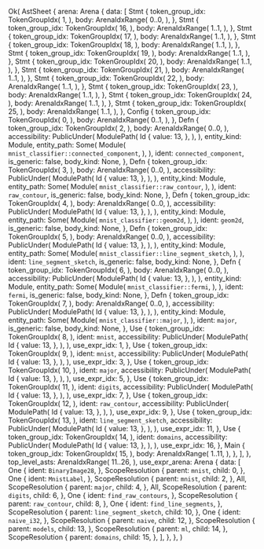 Ok(
    AstSheet {
        arena: Arena {
            data: [
                Stmt {
                    token_group_idx: TokenGroupIdx(
                        1,
                    ),
                    body: ArenaIdxRange(
                        0..0,
                    ),
                },
                Stmt {
                    token_group_idx: TokenGroupIdx(
                        16,
                    ),
                    body: ArenaIdxRange(
                        1..1,
                    ),
                },
                Stmt {
                    token_group_idx: TokenGroupIdx(
                        17,
                    ),
                    body: ArenaIdxRange(
                        1..1,
                    ),
                },
                Stmt {
                    token_group_idx: TokenGroupIdx(
                        18,
                    ),
                    body: ArenaIdxRange(
                        1..1,
                    ),
                },
                Stmt {
                    token_group_idx: TokenGroupIdx(
                        19,
                    ),
                    body: ArenaIdxRange(
                        1..1,
                    ),
                },
                Stmt {
                    token_group_idx: TokenGroupIdx(
                        20,
                    ),
                    body: ArenaIdxRange(
                        1..1,
                    ),
                },
                Stmt {
                    token_group_idx: TokenGroupIdx(
                        21,
                    ),
                    body: ArenaIdxRange(
                        1..1,
                    ),
                },
                Stmt {
                    token_group_idx: TokenGroupIdx(
                        22,
                    ),
                    body: ArenaIdxRange(
                        1..1,
                    ),
                },
                Stmt {
                    token_group_idx: TokenGroupIdx(
                        23,
                    ),
                    body: ArenaIdxRange(
                        1..1,
                    ),
                },
                Stmt {
                    token_group_idx: TokenGroupIdx(
                        24,
                    ),
                    body: ArenaIdxRange(
                        1..1,
                    ),
                },
                Stmt {
                    token_group_idx: TokenGroupIdx(
                        25,
                    ),
                    body: ArenaIdxRange(
                        1..1,
                    ),
                },
                Config {
                    token_group_idx: TokenGroupIdx(
                        0,
                    ),
                    body: ArenaIdxRange(
                        0..1,
                    ),
                },
                Defn {
                    token_group_idx: TokenGroupIdx(
                        2,
                    ),
                    body: ArenaIdxRange(
                        0..0,
                    ),
                    accessibility: PublicUnder(
                        ModulePath(
                            Id {
                                value: 13,
                            },
                        ),
                    ),
                    entity_kind: Module,
                    entity_path: Some(
                        Module(
                            `mnist_classifier::connected_component`,
                        ),
                    ),
                    ident: `connected_component`,
                    is_generic: false,
                    body_kind: None,
                },
                Defn {
                    token_group_idx: TokenGroupIdx(
                        3,
                    ),
                    body: ArenaIdxRange(
                        0..0,
                    ),
                    accessibility: PublicUnder(
                        ModulePath(
                            Id {
                                value: 13,
                            },
                        ),
                    ),
                    entity_kind: Module,
                    entity_path: Some(
                        Module(
                            `mnist_classifier::raw_contour`,
                        ),
                    ),
                    ident: `raw_contour`,
                    is_generic: false,
                    body_kind: None,
                },
                Defn {
                    token_group_idx: TokenGroupIdx(
                        4,
                    ),
                    body: ArenaIdxRange(
                        0..0,
                    ),
                    accessibility: PublicUnder(
                        ModulePath(
                            Id {
                                value: 13,
                            },
                        ),
                    ),
                    entity_kind: Module,
                    entity_path: Some(
                        Module(
                            `mnist_classifier::geom2d`,
                        ),
                    ),
                    ident: `geom2d`,
                    is_generic: false,
                    body_kind: None,
                },
                Defn {
                    token_group_idx: TokenGroupIdx(
                        5,
                    ),
                    body: ArenaIdxRange(
                        0..0,
                    ),
                    accessibility: PublicUnder(
                        ModulePath(
                            Id {
                                value: 13,
                            },
                        ),
                    ),
                    entity_kind: Module,
                    entity_path: Some(
                        Module(
                            `mnist_classifier::line_segment_sketch`,
                        ),
                    ),
                    ident: `line_segment_sketch`,
                    is_generic: false,
                    body_kind: None,
                },
                Defn {
                    token_group_idx: TokenGroupIdx(
                        6,
                    ),
                    body: ArenaIdxRange(
                        0..0,
                    ),
                    accessibility: PublicUnder(
                        ModulePath(
                            Id {
                                value: 13,
                            },
                        ),
                    ),
                    entity_kind: Module,
                    entity_path: Some(
                        Module(
                            `mnist_classifier::fermi`,
                        ),
                    ),
                    ident: `fermi`,
                    is_generic: false,
                    body_kind: None,
                },
                Defn {
                    token_group_idx: TokenGroupIdx(
                        7,
                    ),
                    body: ArenaIdxRange(
                        0..0,
                    ),
                    accessibility: PublicUnder(
                        ModulePath(
                            Id {
                                value: 13,
                            },
                        ),
                    ),
                    entity_kind: Module,
                    entity_path: Some(
                        Module(
                            `mnist_classifier::major`,
                        ),
                    ),
                    ident: `major`,
                    is_generic: false,
                    body_kind: None,
                },
                Use {
                    token_group_idx: TokenGroupIdx(
                        8,
                    ),
                    ident: `mnist`,
                    accessibility: PublicUnder(
                        ModulePath(
                            Id {
                                value: 13,
                            },
                        ),
                    ),
                    use_expr_idx: 1,
                },
                Use {
                    token_group_idx: TokenGroupIdx(
                        9,
                    ),
                    ident: `mnist`,
                    accessibility: PublicUnder(
                        ModulePath(
                            Id {
                                value: 13,
                            },
                        ),
                    ),
                    use_expr_idx: 3,
                },
                Use {
                    token_group_idx: TokenGroupIdx(
                        10,
                    ),
                    ident: `major`,
                    accessibility: PublicUnder(
                        ModulePath(
                            Id {
                                value: 13,
                            },
                        ),
                    ),
                    use_expr_idx: 5,
                },
                Use {
                    token_group_idx: TokenGroupIdx(
                        11,
                    ),
                    ident: `digits`,
                    accessibility: PublicUnder(
                        ModulePath(
                            Id {
                                value: 13,
                            },
                        ),
                    ),
                    use_expr_idx: 7,
                },
                Use {
                    token_group_idx: TokenGroupIdx(
                        12,
                    ),
                    ident: `raw_contour`,
                    accessibility: PublicUnder(
                        ModulePath(
                            Id {
                                value: 13,
                            },
                        ),
                    ),
                    use_expr_idx: 9,
                },
                Use {
                    token_group_idx: TokenGroupIdx(
                        13,
                    ),
                    ident: `line_segment_sketch`,
                    accessibility: PublicUnder(
                        ModulePath(
                            Id {
                                value: 13,
                            },
                        ),
                    ),
                    use_expr_idx: 11,
                },
                Use {
                    token_group_idx: TokenGroupIdx(
                        14,
                    ),
                    ident: `domains`,
                    accessibility: PublicUnder(
                        ModulePath(
                            Id {
                                value: 13,
                            },
                        ),
                    ),
                    use_expr_idx: 16,
                },
                Main {
                    token_group_idx: TokenGroupIdx(
                        15,
                    ),
                    body: ArenaIdxRange(
                        1..11,
                    ),
                },
            ],
        },
        top_level_asts: ArenaIdxRange(
            11..26,
        ),
        use_expr_arena: Arena {
            data: [
                One {
                    ident: `BinaryImage28`,
                },
                ScopeResolution {
                    parent: `mnist`,
                    child: 0,
                },
                One {
                    ident: `MnistLabel`,
                },
                ScopeResolution {
                    parent: `mnist`,
                    child: 2,
                },
                All,
                ScopeResolution {
                    parent: `major`,
                    child: 4,
                },
                All,
                ScopeResolution {
                    parent: `digits`,
                    child: 6,
                },
                One {
                    ident: `find_raw_contours`,
                },
                ScopeResolution {
                    parent: `raw_contour`,
                    child: 8,
                },
                One {
                    ident: `find_line_segments`,
                },
                ScopeResolution {
                    parent: `line_segment_sketch`,
                    child: 10,
                },
                One {
                    ident: `naive_i32`,
                },
                ScopeResolution {
                    parent: `naive`,
                    child: 12,
                },
                ScopeResolution {
                    parent: `models`,
                    child: 13,
                },
                ScopeResolution {
                    parent: `ml`,
                    child: 14,
                },
                ScopeResolution {
                    parent: `domains`,
                    child: 15,
                },
            ],
        },
    },
)